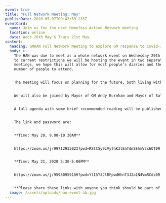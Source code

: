 ```yaml
---
event: true
title: "Full Network Meeting: May"
publishDate: 2020-05-07T09:43:53.233Z
eventCard:
  name: Join us for the next Homeless Action Network meeting
  location: online
  date: Weds 20th May & Thurs 21st May
content:
  heading: GMHAN Full Network Meeting to explore GM response to Covid-19
  body: >-
    The HAN was due to meet as a whole network event on Wednesday 20th May, due
    to current restrictions we will be hosting the event in two separate Zoom
    meetings, we hope this will allow for most people’s diaries and the maximum
    number of people to attend.


    The meeting will focus on planning for the future, both living with Covid and looking to a society without the disease present. As the GMHAN we believe that whilst coronavirus has wrought great damage, we can also use this next phase to end homelessness for good. This May’s HAN will give us an opportunity to start determining what this could look like as a collection of different sectors, viewpoints and ideas.


    We will also be joined by Mayor of GM Andy Burnham and Mayor of Salford Paul Dennett to share updates on the Covid response so far.


    A full agenda with some brief recommended reading will be published in advance on the [Resources](/resources) page.


    The link and password are: 


    **Time: May 20, 9.00-10.30AM** 


    https://zoom.us/j/99712933023?pwd=RStCSy9zVythK3lEaTdnSEhmV2x6QT09 Meeting ID: 997 1293 3023 Password: 017995


    **Time: May 21, 2020 3:30-5.00PM**


    https://zoom.us/j/95980959159?pwd=YlI5Y3JlRFpwdHhnT3J2a1N4VmRCdz09 Meeting ID: 959 8095 9159 Password: 024722


    **Please share these links with anyone you think should be part of deciding how Greater Manchester responds to the Covid pandemic for people who are homeless.**
  image: /assets/uploads/han-event-ab.jpg
---
```

